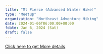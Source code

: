 ```yaml
---
title: "Mt Pierce (Advanced Winter Hike)"
type: "Meetup"
organization: "Northeast Adventure Hiking"
date: 2024-01-06T06:00:00+00:00
fdate: Jan 6, 2024 (Sat)
draft: false
---
```

<a href="https://www.meetup.com/northeast-adventure-hiking-group/events/296996589/" target="_blank">Click here to get More details</a>


